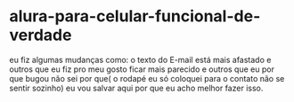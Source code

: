 # alura-para-celular-funcional-de-verdade
eu fiz algumas mudanças como: o texto do E-mail está mais afastado e outros que eu fiz pro meu gosto ficar mais parecido e outros que eu por que bugou não sei por que( o rodapé eu só coloquei para o contato não se sentir sozinho) eu vou salvar aqui por que eu acho melhor fazer isso.
